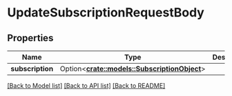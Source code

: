# UpdateSubscriptionRequestBody

## Properties

Name | Type | Description | Notes
------------ | ------------- | ------------- | -------------
**subscription** | Option<[**crate::models::SubscriptionObject**](SubscriptionObject.md)> |  | [optional]

[[Back to Model list]](../README.md#documentation-for-models) [[Back to API list]](../README.md#documentation-for-api-endpoints) [[Back to README]](../README.md)


